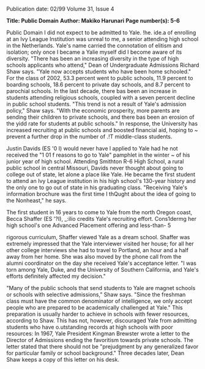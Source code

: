 Publication date: 02/99
Volume 31, Issue 4

**Title: Public Domain**
**Author: Makiko Harunari**
**Page number(s): 5-6**

Public Domain 
I did not expect to be admitted to Yale. 
!he. ide.a of enrolling at an Ivy League 
Institution was unreal to me, a senior 
attending high school in the Netherlands. 
Yale's name carried the connotation of elitism 
and isolation; only once I became a Yalie 
myself did I become aware of its diversity. 
"There has been an increasing diversity in 
the type of high schools applicants who 
attend," Dean of Undergraduate Admissions 
Richard Shaw says. "Yale now accepts 
students who have been home schooled." For 
the class of 2002, 53.3 percent went to public 
schools, 11.9 percent to boarding schools, 
18.6 percent to private day schools, and 8.7 
percent to parochial schools. In the last 
decade, there bas been an increase in students 
attending religious schools, coupled with a 
seven percent decline in public school 
students. "This trend is not a result of Yale's 
admission policy," Shaw says. "With the 
economic prosperity, more parents are 
sending their children to private schools, and 
there bas been an erosion of the yidd rate for 
students at public schools." In response, the 
University has increased recruiting at public 
schools and boosted financial aid, hoping to 
~ 
prevent a further drop in the number of .!T 
middle-class students. 

Justin Davids (ES '0 I) would never have l 
applied to Yale had he not received the "1 01 f 
reasons to go to Yale" pamphlet in the winter ~ 
of his junior year of high school. Attending 
Smithton R-6 High School, a rural public 
school in central Missouri, Davids never 
thought about going to college out of state, 
let alone a place like Yale. He became the first 
student to attend an Ivy League institution in 
his high school's 130-year history and the 
only one to go out of state in his graduating 
class. "Receiving Yale's information brochure 
was the first time I thQught about the idea of 
going to the Nonheast," he says. 

The first student in 16 years to come to 
Yale from the north Oregon coast, Becca 
Shaffer (ES '?I), _:ilio credits Yale's recruiting 
effort. Cons1dermg her high school's one 
Advanced Placement offering and less-than-
5 

rigorous curriculum, Shaffer viewed Yale as a 
dream school. Shaffer was extremely 
impressed that the Yale interviewer visited her 
house; for all her other college interviews she 
had to travel to Portland, an hour and a half 
away from her home. She was also moved by 
the phone call from the alumni coordinator 
on the day she received Yale's acceptance 
letter. "I was torn among Yale, Duke, and the 
University of Southern California, and Yale's 
efforts definitely affected my decision." 

"Many of the public schools that send 
students to Yale are magnet schools or schools 
with selective admissions," Shaw says. "Since 
the freshman class must have the common 
denominator of intelligence, we only accept 
people who are prepared to be academically 
challenged at Yale." This preparation is 
usually harder to achieve in schools with 
fewer resources, according to Shaw. This has 
not, however, discouraged Yale from 
admitting students who have o.utstanding 
records at high schools with poor resources: 
In 1967, Yale President Kingman 
Brewster wrote a letter to the Director of 
Admissions ending the favoritism towards 
private schools. The letter stated that there 
should not be "prejudgment by any 
generalized favor for particular family or 
school background." Three decades later, 
Dean Shaw keeps a copy of this letter on his 
desk.